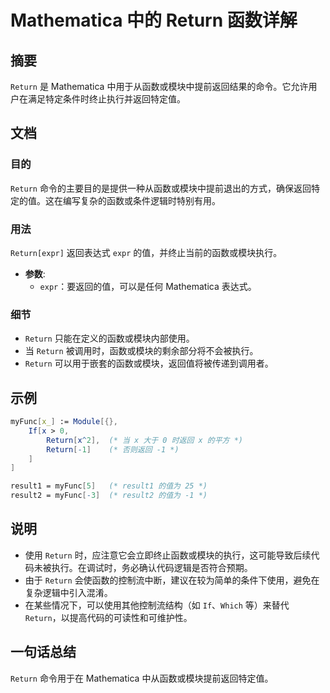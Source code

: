 <!--
Meta Description: # Mathematica 中的 Return 函数详解 ## 摘要 `Return` 是 Mathematica 中用于从函数或模块中提前返回结果的命令。它允许用户在满足特定条件时终止执行并返回特定值。 ## 文档 ### 目的 `Return` 命令的主要目的是提供一种从函数或模块中提前退出的方...
Meta Keywords: return, mathematica, expr, myfunc, result1
-->

# Mathematica 中的 Return 函数详解

## 摘要
`Return` 是 Mathematica 中用于从函数或模块中提前返回结果的命令。它允许用户在满足特定条件时终止执行并返回特定值。

## 文档
### 目的
`Return` 命令的主要目的是提供一种从函数或模块中提前退出的方式，确保返回特定的值。这在编写复杂的函数或条件逻辑时特别有用。

### 用法
`Return[expr]` 返回表达式 `expr` 的值，并终止当前的函数或模块执行。

- **参数**:
  - `expr`：要返回的值，可以是任何 Mathematica 表达式。

### 细节
- `Return` 只能在定义的函数或模块内部使用。
- 当 `Return` 被调用时，函数或模块的剩余部分将不会被执行。
- `Return` 可以用于嵌套的函数或模块，返回值将被传递到调用者。

## 示例
```mathematica
myFunc[x_] := Module[{},
    If[x > 0,
        Return[x^2],  (* 当 x 大于 0 时返回 x 的平方 *)
        Return[-1]    (* 否则返回 -1 *)
    ]
]

result1 = myFunc[5]   (* result1 的值为 25 *)
result2 = myFunc[-3]  (* result2 的值为 -1 *)
```

## 说明
- 使用 `Return` 时，应注意它会立即终止函数或模块的执行，这可能导致后续代码未被执行。在调试时，务必确认代码逻辑是否符合预期。
- 由于 `Return` 会使函数的控制流中断，建议在较为简单的条件下使用，避免在复杂逻辑中引入混淆。
- 在某些情况下，可以使用其他控制流结构（如 `If`、`Which` 等）来替代 `Return`，以提高代码的可读性和可维护性。

## 一句话总结
`Return` 命令用于在 Mathematica 中从函数或模块提前返回特定值。
